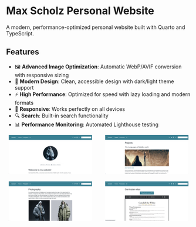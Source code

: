 # Max Scholz Personal Website

A modern, performance-optimized personal website built with Quarto and TypeScript.

## Features

- 🖼️ **Advanced Image Optimization**: Automatic WebP/AVIF conversion with responsive sizing
- 🎨 **Modern Design**: Clean, accessible design with dark/light theme support
- ⚡ **High Performance**: Optimized for speed with lazy loading and modern formats
- 📱 **Responsive**: Works perfectly on all devices
- 🔍 **Search**: Built-in search functionality
- 📊 **Performance Monitoring**: Automated Lighthouse testing

<p align="center">
  <img src="img/website_template_screenshot_1.png" width="45%">
&nbsp; &nbsp; &nbsp; &nbsp;
  <img src="img/website_template_screenshot_2.png" width="45%">
<br/><br/>
  <img src="img/website_template_screenshot_3.png" width="45%">
&nbsp; &nbsp; &nbsp; &nbsp;
  <img src="img/website_template_screenshot_4.png" width="45%">
</p>